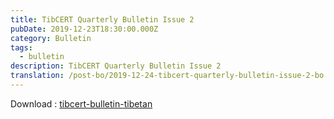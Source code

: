 ```yaml
---
title: TibCERT Quarterly Bulletin Issue 2
pubDate: 2019-12-23T18:30:00.000Z
category: Bulletin
tags:
  - bulletin
description: TibCERT Quarterly Bulletin Issue 2
translation: /post-bo/2019-12-24-tibcert-quarterly-bulletin-issue-2-bo
---
```


<object data="https://res.cloudinary.com/daarpik83/image/upload/v1721025531/tibcert-bulletin-2_rxgrgm.pdf" type="application/pdf" width="100%" height="800"> 
</object>

Download : [tibcert-bulletin-tibetan](https://res.cloudinary.com/daarpik83/image/upload/v1721025531/tibcert-bulletin-2_rxgrgm.pdf)
